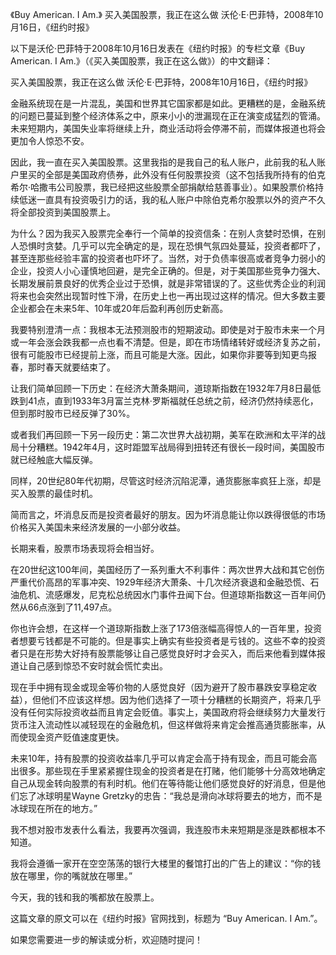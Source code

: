 《Buy American. I Am.》
买入美国股票，我正在这么做
沃伦·E·巴菲特，2008年10月16日，《纽约时报》

以下是沃伦·巴菲特于2008年10月16日发表在《纽约时报》的专栏文章《Buy American. I Am.》（《买入美国股票，我正在这么做》）的中文翻译：

买入美国股票，我正在这么做
沃伦·E·巴菲特，2008年10月16日，《纽约时报》

金融系统现在是一片混乱，美国和世界其它国家都是如此。更糟糕的是，金融系统的问题已蔓延到整个经济体系之中，原来小小的泄漏现在正在演变成猛烈的管涌。未来短期内，美国失业率将继续上升，商业活动将会停滞不前，而媒体报道也将会更加令人惊恐不安。 

因此，我一直在买入美国股票。这里我指的是我自己的私人账户，此前我的私人账户里买的全部是美国政府债券，此外没有任何股票投资（这不包括我所持有的伯克希尔·哈撒韦公司股票，我已经把这些股票全部捐献给慈善事业）。如果股票价格持续低迷一直具有投资吸引力的话，我的私人账户中除伯克希尔股票以外的资产不久将全部投资到美国股票上。 

为什么？因为我买入股票完全奉行一个简单的投资信条：在别人贪婪时恐惧，在别人恐惧时贪婪。几乎可以完全确定的是，现在恐惧气氛四处蔓延，投资者都吓了，甚至连那些经验丰富的投资者也吓坏了。当然，对于负债率很高或者竞争力弱小的企业，投资人小心谨慎地回避，是完全正确的。但是，对于美国那些竞争力强大、长期发展前景良好的优秀企业过于恐惧，就是非常错误的了。这些优秀企业的利润将来也会突然出现暂时性下滑，在历史上也一再出现过这样的情况。但大多数主要企业都会在未来5年、10年或20年后盈利再创历史新高。 

我要特别澄清一点：我根本无法预测股市的短期波动。即使是对于股市未来一个月或一年会涨会跌我都一点也看不清楚。但是，即在市场情绪转好或经济复苏之前，很有可能股市已经提前上涨，而且可能是大涨。因此，如果你非要等到知更鸟报春，那时春天就要结束了。 

让我们简单回顾一下历史：在经济大萧条期间，道琼斯指数在1932年7月8日最低跌到41点，直到1933年3月富兰克林·罗斯福就任总统之前，经济仍然持续恶化，但到那时股市已经反弹了30%。 

或者我们再回顾一下另一段历史：第二次世界大战初期，美军在欧洲和太平洋的战局十分糟糕。1942年4月，这时距盟军战局得到扭转还有很长一段时间，美国股市就已经触底大幅反弹。 

同样，20世纪80年代初期，尽管这时经济沉陷泥潭，通货膨胀率疯狂上涨，却是买入股票的最佳时机。 

简而言之，坏消息反而是投资者最好的朋友。因为坏消息能让你以跌得很低的市场价格买入美国未来经济发展的一小部分收益。 

长期来看，股票市场表现将会相当好。 

在20世纪这100年间，美国经历了一系列重大不利事件：两次世界大战和其它创伤严重代价高昂的军事冲突、1929年经济大萧条、十几次经济衰退和金融恐慌、石油危机、流感爆发，尼克松总统因水门事件丑闻下台。但道琼斯指数这一百年间仍然从66点涨到了11,497点。 

你也许会想，在这样一个道琼斯指数上涨了173倍涨幅高得惊人的一百年里，投资者想要亏钱都是不可能的。但是事实上确实有些投资者是亏钱的。这些不幸的投资者只是在形势大好持有股票能够让自己感觉良好时才会买入，而后来他看到媒体报道让自己感到惊恐不安时就会慌忙卖出。 

现在手中拥有现金或现金等价物的人感觉良好（因为避开了股市暴跌安享稳定收益），但他们不应该这样想。因为他们选择了一项十分糟糕的长期资产，将来几乎没有任何实际投资收益而且肯定会贬值。事实上，美国政府将会继续努力大量发行货币注入流动性以减轻现在的金融危机，但这样做将来肯定会推高通货膨胀率，从而使现金资产贬值速度更快。 

未来10年，持有股票的投资收益率几乎可以肯定会高于持有现金，而且可能会高出很多。那些现在手里紧紧握住现金的投资者是在打赌，他们能够十分高效地确定自己从现金转向股票的有利时机。他们在等待能让他们感觉良好的好消息，但是他们忘了冰球明星Wayne Gretzky的忠告：“我总是滑向冰球将要去的地方，而不是冰球现在所在的地方。” 

我不想对股市发表什么看法，我要再次强调，我连股市未来短期是涨是跌都根本不知道。 

我将会遵循一家开在空空荡荡的银行大楼里的餐馆打出的广告上的建议：“你的钱放在哪里，你的嘴就放在哪里。” 

今天，我的钱和我的嘴都放在股票上。 

这篇文章的原文可以在《纽约时报》官网找到，标题为 “Buy American. I Am.”。

如果您需要进一步的解读或分析，欢迎随时提问！